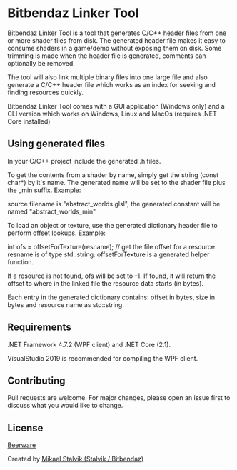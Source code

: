# Bitbendaz Linker Tool

Bitbendaz Linker Tool is a tool that generates C/C++ header files from one or more shader files from disk.
The generated header file makes it easy to consume shaders in a game/demo without exposing them on disk.
Some trimming is made when the header file is generated, comments can optionally be removed.

The tool will also link multiple binary files into one large file and also generate a C/C++ header file which works as an index for seeking and finding resources quickly.

Bitbendaz Linker Tool comes with a GUI application (Windows only) and a CLI version which works on Windows, Linux and MacOs (requires .NET Core installed)

## Using generated files

In your C/C++ project include the generated .h files.

To get the contents from a shader by name, simply get the string (const char*) by it's name. The generated name will be set to the shader file plus the \_min suffix. Example:

  source filename is "abstract_worlds.glsl", the generated constant will be named "abstract_worlds_min"

To load an object or texture, use the generated dictionary header file to perform offset lookups. Example:
	
  int ofs = offsetForTexture(resname); // get the file offset for a resource. resname is of type std::string.
  offsetForTexture is a generated helper function.
  
If a resource is not found, ofs will be set to -1. If found, it will return the offset to where in the linked file the resource data starts (in bytes).

Each entry in the generated dictionary contains: offset in bytes, size in bytes and resource name as std::string.


## Requirements
.NET Framework 4.7.2 (WPF client) and .NET Core (2.1).

VisualStudio 2019 is recommended for compiling the WPF client.


## Contributing
Pull requests are welcome. For major changes, please open an issue first to discuss what you would like to change.

## License
[Beerware](https://en.wikipedia.org/wiki/Beerware)


Created by [Mikael Stalvik (Stalvik / Bitbendaz)](https://demozoo.org/sceners/27448/)
